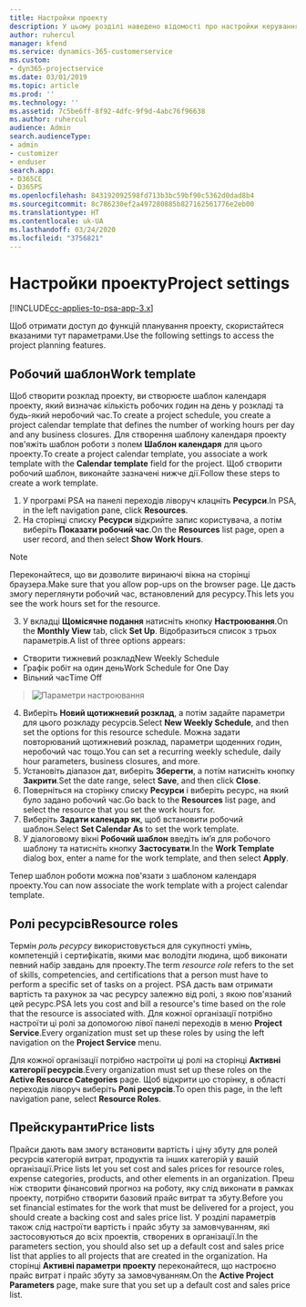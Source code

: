 ```yaml
---
title: Настройки проекту
description: У цьому розділі наведено відомості про настройки керування проектами.
author: ruhercul
manager: kfend
ms.service: dynamics-365-customerservice
ms.custom:
- dyn365-projectservice
ms.date: 03/01/2019
ms.topic: article
ms.prod: ''
ms.technology: ''
ms.assetid: 7c5be6ff-8f92-4dfc-9f9d-4abc76f96638
ms.author: ruhercul
audience: Admin
search.audienceType:
- admin
- customizer
- enduser
search.app:
- D365CE
- D365PS
ms.openlocfilehash: 843192092598fd713b3bc59bf90c5362d0dad8b4
ms.sourcegitcommit: 8c786230ef2a497280885b827162561776e2eb00
ms.translationtype: HT
ms.contentlocale: uk-UA
ms.lasthandoff: 03/24/2020
ms.locfileid: "3756821"
---
```

# <a name="project-settings"></a><span data-ttu-id="42b5d-103">Настройки проекту</span><span class="sxs-lookup"><span data-stu-id="42b5d-103">Project settings</span></span>

[!INCLUDE[cc-applies-to-psa-app-3.x](../includes/cc-applies-to-psa-app-3x.md)]

<span data-ttu-id="42b5d-104">Щоб отримати доступ до функцій планування проекту, скористайтеся вказаними тут параметрами.</span><span class="sxs-lookup"><span data-stu-id="42b5d-104">Use the following settings to access the project planning features.</span></span>

## <a name="work-template"></a><span data-ttu-id="42b5d-105">Робочий шаблон</span><span class="sxs-lookup"><span data-stu-id="42b5d-105">Work template</span></span>

<span data-ttu-id="42b5d-106">Щоб створити розклад проекту, ви створюєте шаблон календаря проекту, який визначає кількість робочих годин на день у розкладі та будь-який неробочий час.</span><span class="sxs-lookup"><span data-stu-id="42b5d-106">To create a project schedule, you create a project calendar template that defines the number of working hours per day and any business closures.</span></span> <span data-ttu-id="42b5d-107">Для створення шаблону календаря проекту пов'яжіть шаблон роботи з полем **Шаблон календаря** для цього проекту.</span><span class="sxs-lookup"><span data-stu-id="42b5d-107">To create a project calendar template, you associate a work template with the **Calendar template** field for the project.</span></span> <span data-ttu-id="42b5d-108">Щоб створити робочий шаблон, виконайте зазначені нижче дії.</span><span class="sxs-lookup"><span data-stu-id="42b5d-108">Follow these steps to create a work template.</span></span>

1. <span data-ttu-id="42b5d-109">У програмі PSA на панелі переходів ліворуч клацніть **Ресурси**.</span><span class="sxs-lookup"><span data-stu-id="42b5d-109">In PSA, in the left navigation pane, click **Resources**.</span></span> 
2. <span data-ttu-id="42b5d-110">На сторінці списку **Ресурси** відкрийте запис користувача, а потім виберіть **Показати робочий час**.</span><span class="sxs-lookup"><span data-stu-id="42b5d-110">On the **Resources** list page, open a user record, and then select **Show Work Hours**.</span></span>

  > [!NOTE]
  > <span data-ttu-id="42b5d-111">Переконайтеся, що ви дозволите виринаючі вікна на сторінці браузера.</span><span class="sxs-lookup"><span data-stu-id="42b5d-111">Make sure that you allow pop-ups on the browser page.</span></span> <span data-ttu-id="42b5d-112">Це дасть змогу переглянути робочий час, встановлений для ресурсу.</span><span class="sxs-lookup"><span data-stu-id="42b5d-112">This lets you see the work hours set for the resource.</span></span>
  
3. <span data-ttu-id="42b5d-113">У вкладці **Щомісячне подання** натисніть кнопку **Настроювання**.</span><span class="sxs-lookup"><span data-stu-id="42b5d-113">On the **Monthly View** tab, click **Set Up**.</span></span> <span data-ttu-id="42b5d-114">Відобразиться список з трьох параметрів.</span><span class="sxs-lookup"><span data-stu-id="42b5d-114">A list of three options appears:</span></span> 

  - <span data-ttu-id="42b5d-115">Створити тижневий розклад</span><span class="sxs-lookup"><span data-stu-id="42b5d-115">New Weekly Schedule</span></span>
  - <span data-ttu-id="42b5d-116">Графік робіт на один день</span><span class="sxs-lookup"><span data-stu-id="42b5d-116">Work Schedule for One Day</span></span>
  - <span data-ttu-id="42b5d-117">Вільний час</span><span class="sxs-lookup"><span data-stu-id="42b5d-117">Time Off</span></span>

> ![Параметри настроювання](media/project-13.png)

4. <span data-ttu-id="42b5d-119">Виберіть **Новий щотижневий розклад**, а потім задайте параметри для цього розкладу ресурсів.</span><span class="sxs-lookup"><span data-stu-id="42b5d-119">Select **New Weekly Schedule**, and then set the options for this resource schedule.</span></span> <span data-ttu-id="42b5d-120">Можна задати повторюваний щотижневий розклад, параметри щоденних годин, неробочий час тощо.</span><span class="sxs-lookup"><span data-stu-id="42b5d-120">You can set a recurring weekly schedule, daily hour parameters, business closures, and more.</span></span>
5. <span data-ttu-id="42b5d-121">Установіть діапазон дат, виберіть **Зберегти**, а потім натисніть кнопку **Закрити**.</span><span class="sxs-lookup"><span data-stu-id="42b5d-121">Set the date range, select **Save**, and then click **Close**.</span></span> 
6. <span data-ttu-id="42b5d-122">Поверніться на сторінку списку **Ресурси** і виберіть ресурс, на який було задано робочий час.</span><span class="sxs-lookup"><span data-stu-id="42b5d-122">Go back to the **Resources** list page, and select the resource that you set the work hours for.</span></span> 
7. <span data-ttu-id="42b5d-123">Виберіть **Задати календар як**, щоб встановити робочий шаблон.</span><span class="sxs-lookup"><span data-stu-id="42b5d-123">Select **Set Calendar As** to set the work template.</span></span> 
8. <span data-ttu-id="42b5d-124">У діалоговому вікні **Робочий шаблон** введіть ім’я для робочого шаблону та натисніть кнопку **Застосувати**.</span><span class="sxs-lookup"><span data-stu-id="42b5d-124">In the **Work Template** dialog box, enter a name for the work template, and then select **Apply**.</span></span> 

<span data-ttu-id="42b5d-125">Тепер шаблон роботи можна пов'язати з шаблоном календаря проекту.</span><span class="sxs-lookup"><span data-stu-id="42b5d-125">You can now associate the work template with a project calendar template.</span></span>

## <a name="resource-roles"></a><span data-ttu-id="42b5d-126">Ролі ресурсів</span><span class="sxs-lookup"><span data-stu-id="42b5d-126">Resource roles</span></span>

<span data-ttu-id="42b5d-127">Термін *роль ресурсу* використовується для сукупності умінь, компетенцій і сертифікатів, якими має володіти людина, щоб виконати певний набір завдань для проекту.</span><span class="sxs-lookup"><span data-stu-id="42b5d-127">The term *resource role* refers to the set of skills, competencies, and certifications that a person must have to perform a specific set of tasks on a project.</span></span> <span data-ttu-id="42b5d-128">PSA дасть вам отримати вартість та рахунок за час ресурсу залежно від ролі, з якою пов'язаний цей ресурс.</span><span class="sxs-lookup"><span data-stu-id="42b5d-128">PSA lets you cost and bill a resource's time based on the role that the resource is associated with.</span></span> <span data-ttu-id="42b5d-129">Для кожної організації потрібно настроїти ці ролі за допомогою лівої панелі переходів в меню **Project Service**.</span><span class="sxs-lookup"><span data-stu-id="42b5d-129">Every organization must set up these roles by using the left navigation on the **Project Service** menu.</span></span>

<span data-ttu-id="42b5d-130">Для кожної організації потрібно настроїти ці ролі на сторінці **Активні категорії ресурсів**.</span><span class="sxs-lookup"><span data-stu-id="42b5d-130">Every organization must set up these roles on the **Active Resource Categories** page.</span></span> <span data-ttu-id="42b5d-131">Щоб відкрити цю сторінку, в області переходів ліворуч виберіть **Ролі ресурсів**.</span><span class="sxs-lookup"><span data-stu-id="42b5d-131">To open this page, in the left navigation pane, select **Resource Roles**.</span></span>

## <a name="price-lists"></a><span data-ttu-id="42b5d-132">Прейскуранти</span><span class="sxs-lookup"><span data-stu-id="42b5d-132">Price lists</span></span>

<span data-ttu-id="42b5d-133">Прайси дають вам змогу встановити вартість і ціну збуту для ролей ресурсів категорій витрат, продуктів та інших категорій у вашій організації.</span><span class="sxs-lookup"><span data-stu-id="42b5d-133">Price lists let you set cost and sales prices for resource roles, expense categories, products, and other elements in an organization.</span></span> <span data-ttu-id="42b5d-134">Преш ніж створити фінансовий прогноз на роботу, яку слід виконати в рамках проекту, потрібно створити базовий прайс витрат та збуту.</span><span class="sxs-lookup"><span data-stu-id="42b5d-134">Before you set financial estimates for the work that must be delivered for a project, you should create a backing cost and sales price list.</span></span> <span data-ttu-id="42b5d-135">У розділі параметрів також слід настроїти вартість і прайс збуту за замовчуванням, які застосовуються до всіх проектів, створених в організації.</span><span class="sxs-lookup"><span data-stu-id="42b5d-135">In the parameters section, you should also set up a default cost and sales price list that applies to all projects that are created in the organization.</span></span> <span data-ttu-id="42b5d-136">На сторінці **Активні параметри проекту** переконайтеся, що настроєно прайс витрат і прайс збуту за замовчуванням.</span><span class="sxs-lookup"><span data-stu-id="42b5d-136">On the **Active Project Parameters** page, make sure that you set up a default cost and sales price list.</span></span>

